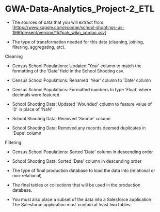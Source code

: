 # GWA-Data-Analytics_Project-2_ETL

* The sources of data that you will extract from.
[https://www.kaggle.com/ecodan/school-shootings-us-1990present/version/15#pah_wikp_combo.csv]

* The type of transformation needed for this data (cleaning, joining, filtering, aggregating, etc).

Cleaning
 - Census School Populations: Updated 'Year' column to match the formatting of the 'Date' field in the School Shooting csv.
 
- Census School Populations: Renamed 'Year' column to 'Date' column
 
- Census School Populations: Formatted numbers to type 'Float' where decimals were featured.

- School Shooting Data: Updated 'Wounded' column to feature value of '0' in place of 'NaN'

- School Shooting Data: Removed 'Source' column

- School Shooting Data: Removed any records deemed duplicates in 'Dupe' column


Filtering

- Census School Populations: Sorted 'Date' column in descending order

- School Shooting Data: Sorted 'Date' column in descending order


* The type of final production database to load the data into (relational or non-relational).

* The final tables or collections that will be used in the production database.

* You must also place a subset of the data into a Salesforce application. The Salesforce application must contain at least two tables.